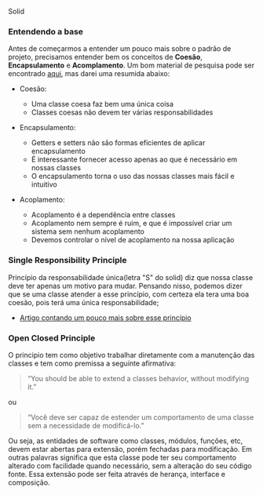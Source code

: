 Solid

### Entendendo a base
Antes de começarmos a entender um pouco mais sobre o padrão de projeto, precisamos entender bem os conceitos de **Coesão**, **Encapsulamento** e **Acomplamento**. 
Um bom material de pesquisa pode ser encontrado [aqui](https://pt.stackoverflow.com/a/81337), mas darei uma resumida abaixo:
* Coesão:
    * Uma classe coesa faz bem uma única coisa
    * Classes coesas não devem ter várias responsabilidades

* Encapsulamento:
    * Getters e setters não são formas eficientes de aplicar encapsulamento
    * É interessante fornecer acesso apenas ao que é necessário em nossas classes
    * O encapsulamento torna o uso das nossas classes mais fácil e intuitivo

* Acoplamento:
    * Acoplamento é a dependência entre classes
    * Acoplamento nem sempre é ruim, e que é impossível criar um sistema sem nenhum acoplamento
    * Devemos controlar o nível de acoplamento na nossa aplicação
    

### Single Responsibility Principle
Princípio da responsabilidade única(letra "S" do solid) diz que nossa classe deve ter apenas um motivo para mudar.
Pensando nisso, podemos dizer que se uma classe atender a esse princípio, com certeza ela tera uma boa coesão, pois terá uma única responsabilidade;

* [Artigo contando um pouco mais sobre esse princípio](https://medium.com/xp-inc/os-princ%C3%ADpios-do-solid-srp-princ%C3%ADpio-da-responsabilidade-%C3%BAnica-7897c55694fe)


### Open Closed Principle
O principio tem como objetivo trabalhar diretamente com a manutenção das classes e tem como premissa a seguinte afirmativa:
    
> “You should be able to extend a classes behavior, without modifying it.”

ou

> “Você deve ser capaz de estender um comportamento de uma classe sem a necessidade de modificá-lo.”

Ou seja, as entidades de software como classes, módulos, funções, etc, devem estar abertas para extensão, porém fechadas para modificação.
Em outras palavras significa que esta classe pode ter seu comportamento alterado com facilidade quando necessário, sem a alteração do seu código fonte. Essa extensão pode ser feita através de herança, interface e composição.